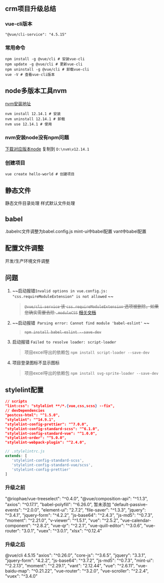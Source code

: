## crm项目升级总结
### vue-cli版本
`"@vue/cli-service": "4.5.15"`

### 常用命令
```shell
npm install -g @vue/cli # 安装vue-cli
npm update -g @vue/cli # 更新vue-cli
npm uninstall -g @vue/cli # 卸载vue-cli
vue -V # 查看vue-cli版本
```

## node多版本工具nvm
[nvm安装地址](https://github.com/coreybutler/nvm-windows/releases)
```shell
nvm install 12.14.1 # 安装
nvm uninstall 12.14.1 # 卸载
nvm use 12.14.1 # 使用
```
### nvm安装node没有npm问题
[下载对应版本node](https://nodejs.org/download/release/) 复制到 `D:\nvm\v12.14.1`

### 创建项目
```shell
vue create hello-world # 创建项目
```
## 静态文件
静态文件目录处理
样式默认文件处理

## babel
.babelrc文件调整为babel.config.js
mint-ui中babel配置
vant中babel配置

## 配置文件调整
开发/生产环境文件调整

## 问题
1. ~~启动报错`Invalid options in vue.config.js: "css.requireModuleExtension" is not allowed` ~~
   >~~`@vue/cli-service` 该 `css.requireModuleExtension` 选项被删除。如果您确实需要去除 `.moduleCSS`~~
   >~~[相关文档](https://next.cli.vuejs.org/migrations/migrate-from-v4.html#for-all-packages)~~
2. ~~启动报错` Parsing error: Cannot find module 'babel-eslint'`  ~~ 
   >~~`npm install babel-eslint --save-dev`~~
3. 启动报错 `Failed to resolve loader: script-loader`
   > 项目excel导出的依赖包 `npm install script-loader --save-dev`
4. 项目登录图标不显示图标
   > 项目excel导出的依赖包 `npm install svg-sprite-loader --save-dev`

## stylelint配置
```json
// scripts
"lint:css": "stylelint **/*.{vue,css,scss} --fix",
// devDependencies
"postcss-html": "^1.5.0",
"stylelint": "^14.9.1",
"stylelint-config-prettier": "^7.0.0",
"stylelint-config-standard-scss": "^6.1.0",
"stylelint-config-standard-vue": "^1.0.0",
"stylelint-order": "^5.0.0",
"stylelint-webpack-plugin": "^2.4.0",
```

```js
// .stylelintrc.js
extends: [
   'stylelint-config-standard-scss',
   'stylelint-config-standard-vue/scss',
   'stylelint-config-prettier'
]
```

### 升级之前
"@riophae/vue-treeselect": "^0.4.0",
"@vue/composition-api": "^1.1.3",
"axios": "^0.17.1",
"babel-polyfill": "^6.26.0", 暂未添加
"default-passive-events": "^2.0.0",
"element-ui": "2.7.2",
"file-saver": "^1.3.3",
"jquery": "^3.4.1",
"jquery-form": "^4.2.2",
"js-base64": "^2.4.3",
"js-md5": "^0.7.3",
"moment": "^2.21.0",
"v-viewer": "^1.5.1",
"vue": "^2.5.2",
"vue-calendar-component": "^2.8.2",
"vue-qr": "^2.2.1",
"vue-quill-editor": "^3.0.6",
"vue-router": "3.0.1",
"vuex": "^3.0.1",
"xlsx": "^0.12.4"

### 升级之后
@vue/cli 4.5.15
"axios": "^0.26.0",
"core-js": "^3.6.5",
"jquery": "3.3.1",
"jquery-form": "4.2.2",
"js-base64": "^3.7.2",
"js-md5": "^0.7.3",
"mint-ui": "^2.2.13",
"moment": "^2.29.1",
"vant": "2.12.44",
"vue": "^2.6.11",
"vue-baidu-map": "^0.21.22",
"vue-router": "^3.2.0",
"vue-scroller": "^2.2.4",
"vuex": "^3.4.0"


